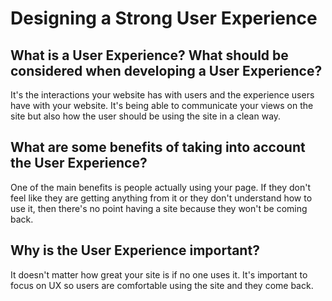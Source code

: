 # Designing a Strong User Experience

## What is a User Experience? What should be considered when developing a User Experience?
It's the interactions your website has with users and the experience users have with your website. It's being able to communicate your views on the site but also how the user should be using the site in a clean way.

## What are some benefits of taking into account the User Experience?
One of the main benefits is people actually using your page. If they don't feel like they are getting anything from it or they don't understand how to use it, then there's no point having a site because they won't be coming back.

## Why is the User Experience important?
It doesn't matter how great your site is if no one uses it. It's important to focus on UX so users are comfortable using the site and they come back.